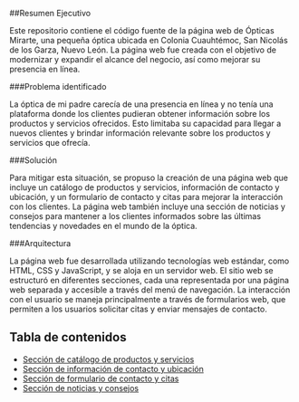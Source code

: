 ##Resumen Ejecutivo

Este repositorio contiene el código fuente de la página web de Ópticas Mirarte, una pequeña óptica ubicada en Colonia Cuauhtémoc, San Nicolás de los Garza, Nuevo León. La página web fue creada con el objetivo de modernizar y expandir el alcance del negocio, así como mejorar su presencia en línea.

###Problema identificado

La óptica de mi padre carecía de una presencia en línea y no tenía una plataforma donde los clientes pudieran obtener información sobre los productos y servicios ofrecidos. Esto limitaba su capacidad para llegar a nuevos clientes y brindar información relevante sobre los productos y servicios que ofrecía.

###Solución

Para mitigar esta situación, se propuso la creación de una página web que incluye un catálogo de productos y servicios, información de contacto y ubicación, y un formulario de contacto y citas para mejorar la interacción con los clientes. La página web también incluye una sección de noticias y consejos para mantener a los clientes informados sobre las últimas tendencias y novedades en el mundo de la óptica.

###Arquitectura

La página web fue desarrollada utilizando tecnologías web estándar, como HTML, CSS y JavaScript, y se aloja en un servidor web. El sitio web se estructuró en diferentes secciones, cada una representada por una página web separada y accesible a través del menú de navegación. La interacción con el usuario se maneja principalmente a través de formularios web, que permiten a los usuarios solicitar citas y enviar mensajes de contacto.

## Tabla de contenidos

- [Sección de catálogo de productos y servicios](https://github.com/Kekoman/Mirarte/wiki/Catálogo-de-productos-y-servicios)
- [Sección de información de contacto y ubicación](https://github.com/Kekoman/Mirarte/wiki/Información-de-contacto-y-ubicación)
- [Sección de formulario de contacto y citas](https://github.com/Kekoman/Mirarte/wiki/Formulario-de-contacto-y-citas)
- [Sección de noticias y consejos](https://github.com/Kekoman/Mirarte/wiki/Noticias-y-consejos)
